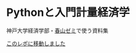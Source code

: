 # Pythonと入門計量経済学

神戸大学経済学部・[春山ゼミ](https://haruyama-kobeu.github.io)で使う資料集

[このレポに移動しました](https://github.com/Haruyama-KobeU/Py4Etrics)
